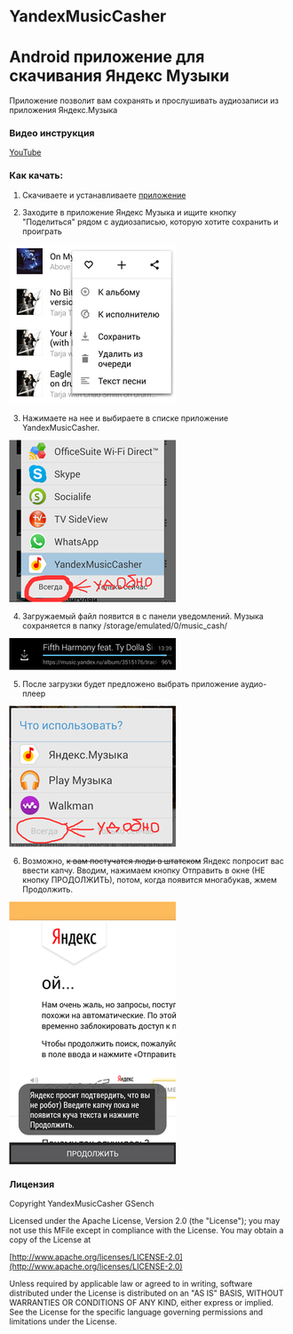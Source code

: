 # YandexMusicCasher

# Android приложение для скачивания Яндекс Музыки #

Приложение позволит вам сохранять и прослушивать аудиозаписи из приложения Яндекс.Музыка

### Видео инструкция ###

[YouTube](https://youtu.be/j4dBCPrsfRo)

### Как качать: ###

1) Скачиваете и устанавливаете [приложение](https://github.com/GSench/YandexMusicCasher/blob/master/app-release.apk)

2) Заходите в приложение Яндекс Музыка и ищите кнопку "Поделиться" рядом с аудиозаписью, которую хотите сохранить и проиграть

![guide_one_mini.png](https://github.com/GSench/YandexMusicCasher/blob/master/app/src/main/res/drawable-nodpi/guide_one_mini.png)

3) Нажимаете на нее и выбираете в списке приложение YandexMusicCasher.

![guide_two_mini.png](https://github.com/GSench/YandexMusicCasher/blob/master/app/src/main/res/drawable-nodpi/guide_two_mini.png)

4) Загружаемый файл появится в с панели уведомлений. Музыка сохраняется в папку /storage/emulated/0/music_cash/

![guide_three_mini.png](https://github.com/GSench/YandexMusicCasher/blob/master/app/src/main/res/drawable-nodpi/guide_three_mini.png)

5) После загрузки будет предложено выбрать приложение аудио-плеер

![guide_four_mini.png](https://github.com/GSench/YandexMusicCasher/blob/master/app/src/main/res/drawable-nodpi/guide_four_mini.png)

6) Возможно, ~~к вам постучатся люди в штатском~~ Яндекс попросит вас ввести капчу. Вводим, нажимаем кнопку Отправить в окне (НЕ кнопку ПРОДОЛЖИТЬ), потом, когда появится многабукав, жмем Продолжить.

![guide_five_mini.png](https://github.com/GSench/YandexMusicCasher/blob/master/app/src/main/res/drawable-nodpi/guide_five_mini.png)

### Лицензия ###

Copyright YandexMusicCasher GSench

Licensed under the Apache License, Version 2.0 (the "License");
you may not use this MFile except in compliance with the License.
You may obtain a copy of the License at

  [http://www.apache.org/licenses/LICENSE-2.0](http://www.apache.org/licenses/LICENSE-2.0)

Unless required by applicable law or agreed to in writing, software
distributed under the License is distributed on an "AS IS" BASIS,
WITHOUT WARRANTIES OR CONDITIONS OF ANY KIND, either express or implied.
See the License for the specific language governing permissions and
limitations under the License.
